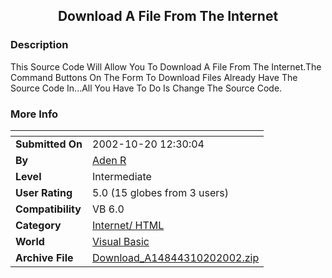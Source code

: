 ﻿<div align="center">

## Download A File From The Internet


</div>

### Description

This Source Code Will Allow You To Download A File From The Internet.The Command Buttons On The Form To Download Files Already Have The Source Code In...All You Have To Do Is Change The Source Code.
 
### More Info
 


<span>             |<span>
---                |---
**Submitted On**   |2002-10-20 12:30:04
**By**             |[Aden R](https://github.com/Planet-Source-Code/PSCIndex/blob/master/ByAuthor/aden-r.md)
**Level**          |Intermediate
**User Rating**    |5.0 (15 globes from 3 users)
**Compatibility**  |VB 6\.0
**Category**       |[Internet/ HTML](https://github.com/Planet-Source-Code/PSCIndex/blob/master/ByCategory/internet-html__1-34.md)
**World**          |[Visual Basic](https://github.com/Planet-Source-Code/PSCIndex/blob/master/ByWorld/visual-basic.md)
**Archive File**   |[Download\_A14844310202002\.zip](https://github.com/Planet-Source-Code/aden-r-download-a-file-from-the-internet__1-39997/archive/master.zip)








